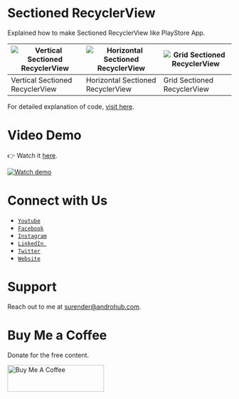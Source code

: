 # Sectioned RecyclerView
Explained how to make Sectioned RecyclerView like PlayStore App.

![Vertical Sectioned RecyclerView](https://i0.wp.com/www.androhub.com/wp-content/uploads/2017/07/vertical_sectioned_recyclerview.jpg?resize=576%2C1024) | ![Horizontal Sectioned RecyclerView](https://i2.wp.com/www.androhub.com/wp-content/uploads/2017/07/horizontal_sectioned_recyclerview.jpg?resize=576%2C1024) | ![Grid Sectioned RecyclerView](https://i1.wp.com/www.androhub.com/wp-content/uploads/2017/07/grid_sectioned_recyclerview.jpg?resize=576%2C1024)
---|---|---
Vertical Sectioned RecyclerView | Horizontal Sectioned RecyclerView | Grid Sectioned RecyclerView

For detailed explanation of code, [visit here](http://www.androhub.com/sectioned-recyclerview-android/).

# Video Demo
👉 Watch it <a href="https://youtu.be/sasCrpgHDy8">here</a>.
<br>

[![Watch demo](http://i3.ytimg.com/vi/sasCrpgHDy8/hqdefault.jpg)](https://youtu.be/sasCrpgHDy8)

# Connect with Us
- <a href="https://www.youtube.com/channel/@Androhub" target="_blank">`Youtube`</a>
- <a href="https://www.facebook.com/androhubtutorial/" target="_blank">`Facebook`</a>
- <a href="https://www.instagram.com/androhub_tutorial" target="_blank">`Instagram`</a>
- <a href="https://www.linkedin.com/in/surender-kumar-681472a8?originalSubdomain=in" target="_blank">`LinkedIn `</a>
- <a href="https://twitter.com/sonusurender0/" target="_blank">`Twitter`</a>
- <a href="http://www.androhub.com/" target="_blank">`Website`</a>

# Support
Reach out to me at surender@androhub.com.

# Buy Me a Coffee
Donate for the free content.

<a href="https://www.buymeacoffee.com/androhub" target="_blank"><img src="https://cdn.buymeacoffee.com/buttons/v2/default-yellow.png" alt="Buy Me A Coffee" style="height: 60px !important;width: 217px !important;" ></a>
